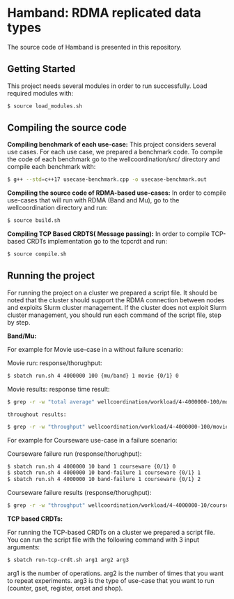 # Hamband: RDMA replicated data types

The source code of Hamband is presented in this repository. 

## Getting Started
This project needs several modules in order to run successfully. Load required modules with:
```sh
$ source load_modules.sh
```

## Compiling the source code

**Compiling benchmark of each use-case:** 
This project considers several use cases. For each use case, we prepared a benchmark code. To compile the code of each benchmark go to the wellcoordination/src/ directory and compile each benchmark with:
```sh
$ g++ --std=c++17 usecase-benchmark.cpp -o usecase-benchmark.out
```
**Compiling the source code of RDMA-based use-cases:**
In order to compile use-cases that will run with RDMA (Band and Mu), go to the wellcoordination directory and run:
```sh
$ source build.sh
```
**Compiling TCP Based CRDTS( Message passing):**
In order to compile TCP-based CRDTs implementation go to the tcpcrdt and run:
```sh
$ source compile.sh
```
## Running the project
For running the project on a cluster we prepared a script file. It should be noted that the cluster should support the RDMA connection between nodes and exploits Slurm cluster management. If the cluster does not exploit Slurm cluster management, you should run each command of the script file, step by step.

**Band/Mu:**

For example for Movie use-case in a without failure scenario:

Movie run:
	response/thorughput:
```sh
$ sbatch run.sh 4 4000000 100 {mu/band} 1 movie {0/1} 0
```
Movie results:
	response time result:
```sh
$ grep -r -w "total average" wellcoordination/workload/4-4000000-100/movie/AE_results/{mu/band}*response* | sort -t: -n -k2 | awk '{split($0,a); if(a[8] != "-nan") {sum += a[8]; count += 1;}} END{print sum/count;}'
```
	throughout results:
```sh
$ grep -r -w "throughput" wellcoordination/workload/4-4000000-100/movie/AE_results/{mu/band}*throughput* | sort -t: -n -k2 | awk '{split($0,a); max = 100; if(a[2] < max) max = a[2];} END{print max;}'
```

For example for Courseware use-case in a failure scenario:

Courseware failure run (response/thorughput):
```sh
$ sbatch run.sh 4 4000000 10 band 1 courseware {0/1} 0
$ sbatch run.sh 4 4000000 10 band-failure 1 courseware {0/1} 1
$ sbatch run.sh 4 4000000 10 band-failure 1 courseware {0/1} 2
```
Courseware failure results (response/thorughput):
```sh
$ grep -r -w "throughput" wellcoordination/workload/4-4000000-10/courseware/AE_results/*throughput*{no/follower/leader}* | sort -t: -n -k2 | awk '{split($0,a); max = 100; if(a[2] < max) max = a[2];} END{print max;}'
```

**TCP based CRDTs:**

For running the TCP-based CRDTs on a cluster we prepared a script file. You can run the script file with the following command with 3 input arguments:
```sh
$ sbatch run-tcp-crdt.sh arg1 arg2 arg3
```
arg1 is the number of operations.
arg2 is the number of times that you want to repeat experiments.
arg3 is the type of use-case that you want to run (counter, gset, register, orset and shop).
